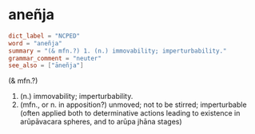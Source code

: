 # aneñja

``` toml
dict_label = "NCPED"
word = "aneñja"
summary = "(& mfn.?) 1. (n.) immovability; imperturbability."
grammar_comment = "neuter"
see_also = ["āneñja"]
```

(& mfn.?)

1. (n.) immovability; imperturbability.
2. (mfn., or n. in apposition?) unmoved; not to be stirred; imperturbable (often applied both to determinative actions leading to existence in arūpāvacara spheres, and to arūpa jhāna stages)

